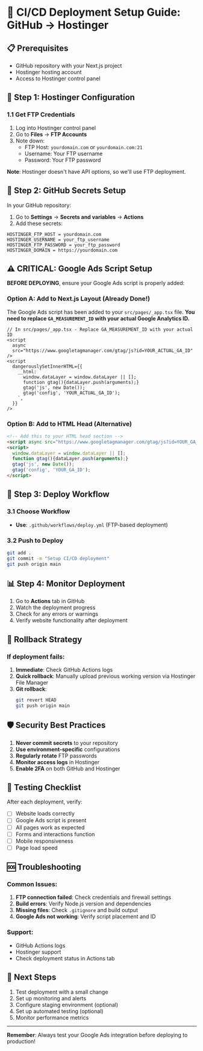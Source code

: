 # 🚀 CI/CD Deployment Setup Guide: GitHub → Hostinger

## 📋 Prerequisites
- GitHub repository with your Next.js project
- Hostinger hosting account
- Access to Hostinger control panel

## 🔧 Step 1: Hostinger Configuration

### 1.1 Get FTP Credentials
1. Log into Hostinger control panel
2. Go to **Files** → **FTP Accounts**
3. Note down:
   - FTP Host: `yourdomain.com` or `yourdomain.com:21`
   - Username: Your FTP username
   - Password: Your FTP password

**Note**: Hostinger doesn't have API options, so we'll use FTP deployment.

## 🔐 Step 2: GitHub Secrets Setup

In your GitHub repository:
1. Go to **Settings** → **Secrets and variables** → **Actions**
2. Add these secrets:

```
HOSTINGER_FTP_HOST = yourdomain.com
HOSTINGER_USERNAME = your_ftp_username
HOSTINGER_FTP_PASSWORD = your_ftp_password
HOSTINGER_DOMAIN = https://yourdomain.com
```

## ⚠️ CRITICAL: Google Ads Script Setup

**BEFORE DEPLOYING**, ensure your Google Ads script is properly added:

### Option A: Add to Next.js Layout (Already Done!)
The Google Ads script has been added to your `src/pages/_app.tsx` file. **You need to replace `GA_MEASUREMENT_ID` with your actual Google Analytics ID.**

```tsx
// In src/pages/_app.tsx - Replace GA_MEASUREMENT_ID with your actual ID
<script
  async
  src="https://www.googletagmanager.com/gtag/js?id=YOUR_ACTUAL_GA_ID"
/>
<script
  dangerouslySetInnerHTML={{
    __html: `
      window.dataLayer = window.dataLayer || [];
      function gtag(){dataLayer.push(arguments);}
      gtag('js', new Date());
      gtag('config', 'YOUR_ACTUAL_GA_ID');
    `,
  }}
/>
```

### Option B: Add to HTML Head (Alternative)
```html
<!-- Add this to your HTML head section -->
<script async src="https://www.googletagmanager.com/gtag/js?id=YOUR_GA_ID"></script>
<script>
  window.dataLayer = window.dataLayer || [];
  function gtag(){dataLayer.push(arguments);}
  gtag('js', new Date());
  gtag('config', 'YOUR_GA_ID');
</script>
```

## 🚀 Step 3: Deploy Workflow

### 3.1 Choose Workflow
- **Use**: `.github/workflows/deploy.yml` (FTP-based deployment)

### 3.2 Push to Deploy
```bash
git add .
git commit -m "Setup CI/CD deployment"
git push origin main
```

## 📊 Step 4: Monitor Deployment

1. Go to **Actions** tab in GitHub
2. Watch the deployment progress
3. Check for any errors or warnings
4. Verify website functionality after deployment

## 🔄 Rollback Strategy

### If deployment fails:
1. **Immediate**: Check GitHub Actions logs
2. **Quick rollback**: Manually upload previous working version via Hostinger File Manager
3. **Git rollback**: 
   ```bash
   git revert HEAD
   git push origin main
   ```

## 🛡️ Security Best Practices

1. **Never commit secrets** to your repository
2. **Use environment-specific** configurations
3. **Regularly rotate** FTP passwords
4. **Monitor access logs** in Hostinger
5. **Enable 2FA** on both GitHub and Hostinger

## 📱 Testing Checklist

After each deployment, verify:
- [ ] Website loads correctly
- [ ] Google Ads script is present
- [ ] All pages work as expected
- [ ] Forms and interactions function
- [ ] Mobile responsiveness
- [ ] Page load speed

## 🆘 Troubleshooting

### Common Issues:
1. **FTP connection failed**: Check credentials and firewall settings
2. **Build errors**: Verify Node.js version and dependencies
3. **Missing files**: Check `.gitignore` and build output
4. **Google Ads not working**: Verify script placement and ID

### Support:
- GitHub Actions logs
- Hostinger support
- Check deployment status in Actions tab

## 🎯 Next Steps

1. Test deployment with a small change
2. Set up monitoring and alerts
3. Configure staging environment (optional)
4. Set up automated testing (optional)
5. Monitor performance metrics

---

**Remember**: Always test your Google Ads integration before deploying to production!
